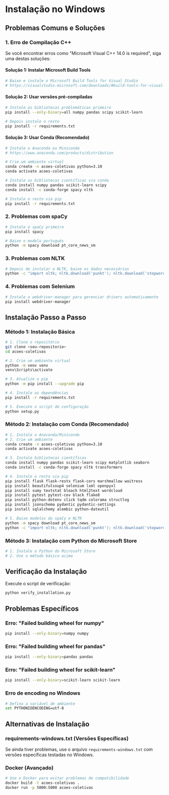 # Instalação no Windows

## Problemas Comuns e Soluções

### 1. Erro de Compilação C++

Se você encontrar erros como "Microsoft Visual C++ 14.0 is required", siga uma destas soluções:

#### Solução 1: Instalar Microsoft Build Tools
```bash
# Baixe e instale o Microsoft Build Tools for Visual Studio
# https://visualstudio.microsoft.com/downloads/#build-tools-for-visual-studio-2022
```

#### Solução 2: Usar versões pré-compiladas
```bash
# Instale as bibliotecas problemáticas primeiro
pip install --only-binary=all numpy pandas scipy scikit-learn

# Depois instale o resto
pip install -r requirements.txt
```

#### Solução 3: Usar Conda (Recomendado)
```bash
# Instale o Anaconda ou Miniconda
# https://www.anaconda.com/products/distribution

# Crie um ambiente virtual
conda create -n acoes-coletivas python=3.10
conda activate acoes-coletivas

# Instale as bibliotecas científicas via conda
conda install numpy pandas scikit-learn scipy
conda install -c conda-forge spacy nltk

# Instale o resto via pip
pip install -r requirements.txt
```

### 2. Problemas com spaCy

```bash
# Instale o spaCy primeiro
pip install spacy

# Baixe o modelo português
python -m spacy download pt_core_news_sm
```

### 3. Problemas com NLTK

```bash
# Depois de instalar o NLTK, baixe os dados necessários
python -c "import nltk; nltk.download('punkt'); nltk.download('stopwords'); nltk.download('wordnet')"
```

### 4. Problemas com Selenium

```bash
# Instale o webdriver-manager para gerenciar drivers automaticamente
pip install webdriver-manager
```

## Instalação Passo a Passo

### Método 1: Instalação Básica
```bash
# 1. Clone o repositório
git clone <seu-repositorio>
cd acoes-coletivas

# 2. Crie um ambiente virtual
python -m venv venv
venv\Scripts\activate

# 3. Atualize o pip
python -m pip install --upgrade pip

# 4. Instale as dependências
pip install -r requirements.txt

# 5. Execute o script de configuração
python setup.py
```

### Método 2: Instalação com Conda (Recomendado)
```bash
# 1. Instale o Anaconda/Miniconda
# 2. Crie um ambiente
conda create -n acoes-coletivas python=3.10
conda activate acoes-coletivas

# 3. Instale bibliotecas científicas
conda install numpy pandas scikit-learn scipy matplotlib seaborn
conda install -c conda-forge spacy nltk transformers

# 4. Instale o resto via pip
pip install flask flask-restx flask-cors marshmallow waitress
pip install beautifulsoup4 selenium lxml openpyxl
pip install sumy textstat bleach html2text wordcloud
pip install pytest pytest-cov black flake8
pip install python-dotenv click tqdm colorama structlog
pip install jsonschema pydantic pydantic-settings
pip install sqlalchemy alembic python-dateutil

# 5. Baixe modelos do spaCy e NLTK
python -m spacy download pt_core_news_sm
python -c "import nltk; nltk.download('punkt'); nltk.download('stopwords'); nltk.download('wordnet')"
```

### Método 3: Instalação com Python do Microsoft Store
```bash
# 1. Instale o Python do Microsoft Store
# 2. Use o método básico acima
```

## Verificação da Instalação

Execute o script de verificação:
```bash
python verify_installation.py
```

## Problemas Específicos

### Erro: "Failed building wheel for numpy"
```bash
pip install --only-binary=numpy numpy
```

### Erro: "Failed building wheel for pandas"
```bash
pip install --only-binary=pandas pandas
```

### Erro: "Failed building wheel for scikit-learn"
```bash
pip install --only-binary=scikit-learn scikit-learn
```

### Erro de encoding no Windows
```bash
# Defina a variável de ambiente
set PYTHONIOENCODING=utf-8
```

## Alternativas de Instalação

### requirements-windows.txt (Versões Específicas)
Se ainda tiver problemas, use o arquivo `requirements-windows.txt` com versões específicas testadas no Windows.

### Docker (Avançado)
```bash
# Use o Docker para evitar problemas de compatibilidade
docker build -t acoes-coletivas .
docker run -p 5000:5000 acoes-coletivas
``` 